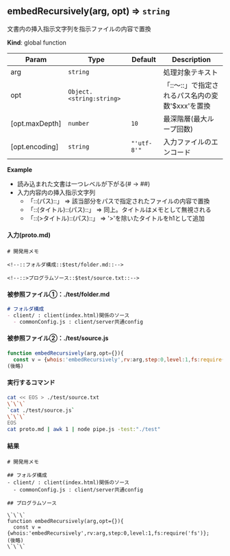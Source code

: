 <a name="embedRecursively"></a>

## embedRecursively(arg, opt) ⇒ <code>string</code>
文書内の挿入指示文字列を指示ファイルの内容で置換

**Kind**: global function  

| Param | Type | Default | Description |
| --- | --- | --- | --- |
| arg | <code>string</code> |  | 処理対象テキスト |
| opt | <code>Object.&lt;string:string&gt;</code> |  | 「::〜::」で指定されるパス名内の変数'$xxx'を置換 |
| [opt.maxDepth] | <code>number</code> | <code>10</code> | 最深階層(最大ループ回数) |
| [opt.encoding] | <code>string</code> | <code>&quot;&#x27;utf-8&#x27;&quot;</code> | 入力ファイルのエンコード |

**Example**  
- 読み込まれた文書は一つレベルが下がる(# -> ##)
- 入力内容内の挿入指示文字列
  - 「::(パス)::」 ⇒ 該当部分をパスで指定されたファイルの内容で置換
  - 「::(タイトル)::(パス)::」 ⇒ 同上。タイトルはメモとして無視される
  - 「::(>タイトル)::(パス)::」 ⇒ '>'を除いたタイトルをh1として追加

#### 入力(proto.md)

```
# 開発用メモ

<!--::フォルダ構成::$test/folder.md::-->

<!--::>プログラムソース::$test/source.txt::-->
```

#### 被参照ファイル①：./test/folder.md

```md
# フォルダ構成
- client/ : client(index.html)関係のソース
  - commonConfig.js : client/server共通config
```

#### 被参照ファイル②：./test/source.js

```javascript
function embedRecursively(arg,opt={}){
  const v = {whois:'embedRecursively',rv:arg,step:0,level:1,fs:require('fs')};
(後略)
```

#### 実行するコマンド

```bash
cat << EOS > ./test/source.txt
\`\`\`
`cat ./test/source.js`
\`\`\`
EOS
cat proto.md | awk 1 | node pipe.js -test:"./test"
```

#### 結果

```
# 開発用メモ

## フォルダ構成
- client/ : client(index.html)関係のソース
  - commonConfig.js : client/server共通config

## プログラムソース

\`\`\`
function embedRecursively(arg,opt={}){
  const v = {whois:'embedRecursively',rv:arg,step:0,level:1,fs:require('fs')};
(後略)
\`\`\`
```
